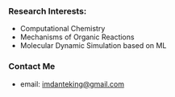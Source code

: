 ### Research Interests:
- Computational Chemistry
- Mechanisms of Organic Reactions
- Molecular Dynamic Simulation based on ML





### Contact Me
- email: imdanteking@gmail.com

